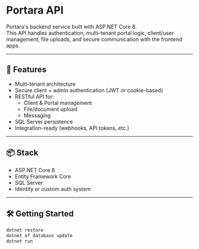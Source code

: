 # Portara API

Portara's backend service built with ASP.NET Core 8.  
This API handles authentication, multi-tenant portal logic, client/user management, file uploads, and secure communication with the frontend apps.

---

## 🚀 Features

- Multi-tenant architecture
- Secure client + admin authentication (JWT or cookie-based)
- RESTful API for:
  - Client & Portal management
  - File/document upload
  - Messaging
- SQL Server persistence
- Integration-ready (webhooks, API tokens, etc.)

---

## 📦 Stack

- ASP.NET Core 8
- Entity Framework Core
- SQL Server
- Identity or custom auth system

---

## 🛠 Getting Started

```bash
dotnet restore
dotnet ef database update
dotnet run

